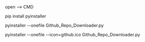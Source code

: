 open --> CMD

pip install pyinstaller

pyinstaller --onefile Github_Repo_Downloader.py

pyinstaller --onefile --icon=github.ico Github_Repo_Downloader.py
